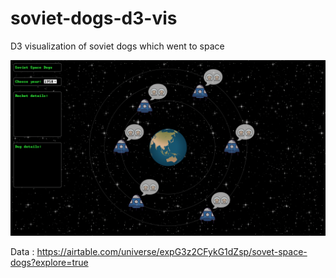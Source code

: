 # soviet-dogs-d3-vis

D3 visualization of soviet dogs which went to space

![Screenshot](screenshot.png)

Data : https://airtable.com/universe/expG3z2CFykG1dZsp/sovet-space-dogs?explore=true
